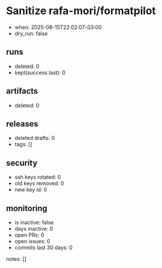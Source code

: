 # Sanitize rafa-mori/formatpilot
- when: 2025-08-15T22:02:07-03:00
- dry_run: false

## runs
- deleted: 0
- kept(success last): 0

## artifacts
- deleted: 0

## releases
- deleted drafts: 0
- tags: []

## security
- ssh keys rotated: 0
- old keys removed: 0
- new key id: 0

## monitoring
- is inactive: false
- days inactive: 0
- open PRs: 0
- open issues: 0
- commits last 30 days: 0

notes:
[]

